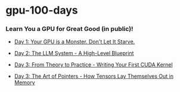 # gpu-100-days

### Learn You a GPU for Great Good (in public)!

- [Day 1: Your GPU is a Monster. Don't Let It Starve.](./day-1.md)

- [Day 2: The LLM System - A High-Level Blueprint](./day-2.md)

- [Day 3: From Theory to Practice - Writing Your First CUDA Kernel](./day-3.md)

- [Day 3: The Art of Pointers - How Tensors Lay Themselves Out in Memory](./day-4.md)